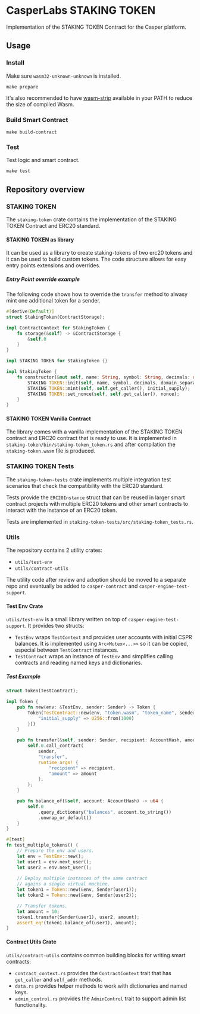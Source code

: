 # CasperLabs STAKING TOKEN

Implementation of the STAKING TOKEN Contract for the Casper platform.

## Usage
### Install
Make sure `wasm32-unknown-unknown` is installed.
```
make prepare
```

It's also recommended to have [wasm-strip](https://github.com/WebAssembly/wabt)
available in your PATH to reduce the size of compiled Wasm.

### Build Smart Contract
```
make build-contract
```

### Test
Test logic and smart contract.
```
make test
```

## Repository overview

### STAKING TOKEN

The `staking-token` crate contains the implementation of the STAKING TOKEN Contract and ERC20 standard.

#### STAKING TOKEN as library
It can be used as a library to create staking-tokens of two erc20 tokens and it can be used to build custom tokens. The code structure allows for easy entry points extensions and overrides.


##### Entry Point override example
The following code shows how to override the `transfer` method to alwasy mint
one additional token for a sender. 

```rust
#[derive(Default)]
struct StakingToken(ContractStorage);

impl ContractContext for StakingToken {
    fn storage(&self) -> &ContractStorage {
        &self.0
    }
}

impl STAKING TOKEN for StakingToken {}

impl StakingToken {
    fn constructor(&mut self, name: String, symbol: String, decimals: u8, initial_supply: U256, nonce:U256, domain_separator: String, permit_type_hash: String, contract_hash: ContractHash) {
        STAKING TOKEN::init(self, name, symbol, decimals, domain_separator, permit_type_hash, Key::from(contract_hash));
        STAKING TOKEN::mint(self, self.get_caller(), initial_supply);
        STAKING TOKEN::set_nonce(self, self.get_caller(), nonce);
    }
}
```

#### STAKING TOKEN Vanilla Contract
The library comes with a vanilla implementation of the STAKING TOKEN contract and ERC20 contract that is
ready to use. It is implemented in `staking-token/bin/staking-token_token.rs` and after 
compilation the `staking-token.wasm` file is produced.

### STAKING TOKEN Tests
The `staking-token-tests` crate implements multiple integration test scenarios that
check the compatibility with the ERC20 standard.

Tests provide the `ERC20Instance` struct that can be reused in larger smart
contract projects with multiple ERC20 tokens and other smart contracts
to interact with the instance of an ERC20 token.

Tests are implemented in `staking-token-tests/src/staking-token_tests.rs`.

### Utils

The repository contains 2 utility crates:

* `utils/test-env`
* `utils/contract-utils`

The utility code after review and adoption should be moved to a separate repo
and eventually be added to `casper-contract` and `casper-engine-test-support`.

#### Test Env Crate
`utils/test-env` is a small library written on top of 
`casper-engine-test-support`. It provides two structs:

* `TestEnv` wraps `TestContext` and provides user accounts with initial
  CSPR balances. It is implemented using `Arc<Mutex<...>>` so it can
  be copied, especial between `TestContract` instances.
* `TestContract` wraps an instance of `TestEnv` and simplifies calling
  contracts and reading named keys and dictionaries.

##### Test Example
```rust
struct Token(TestContract);

impl Token {
    pub fn new(env: &TestEnv, sender: Sender) -> Token {
        Token(TestContract::new(env, "token.wasm", "token_name", sender, runtime_args! {
            "initial_supply" => U256::from(1000)
        }))
    }

    pub fn transfer(&self, sender: Sender, recipient: AccountHash, amount: u64) {
        self.0.call_contract(
            sender,
            "transfer",
            runtime_args! {
                "recipient" => recipient,
                "amount" => amount
            },
        );
    }

    pub fn balance_of(&self, account: AccountHash) -> u64 {
        self.0
            .query_dictionary("balances", account.to_string())
            .unwrap_or_default()
    }
}

#[test]
fn test_multiple_tokens() {
    // Prepare the env and users.
    let env = TestEnv::new();
    let user1 = env.next_user();
    let user2 = env.next_user();
    
    // Deploy multiple instances of the same contract
    // agains a single virtual machine.
    let token1 = Token::new(&env, Sender(user1));
    let token2 = Token::new(&env, Sender(user2));

    // Transfer tokens.
    let amount = 10;
    token1.transfer(Sender(user1), user2, amount);
    assert_eq!(token1.balance_of(user1), amount);
}
```

#### Contract Utils Crate
`utils/contract-utils` contains common building blocks for writing smart
contracts:
* `contract_context.rs` provides the `ContractContext` trait that has 
  `get_caller` and `self_addr` methods.
* `data.rs` provides helper methods to work with dictionaries and named
  keys.
* `admin_control.rs` provides the `AdminControl` trait to support admin
  list functionality.

